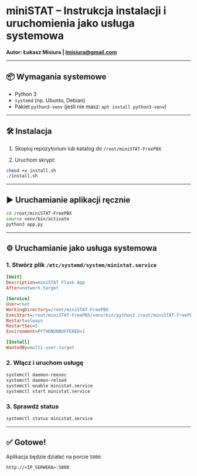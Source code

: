 # miniSTAT – Instrukcja instalacji i uruchomienia jako usługa systemowa  
**Autor: Łukasz Misiura | lmisiura@gmail.com**

---

## 📦 Wymagania systemowe
- Python 3
- `systemd` (np. Ubuntu, Debian)
- Pakiet `python3-venv` (jeśli nie masz: `apt install python3-venv`)

---

## 🛠️ Instalacja

1. Skopiuj repozytorium lub katalog do `/root/miniSTAT-FreePBX`

2. Uruchom skrypt:
```bash
chmod +x install.sh
./install.sh
```

---

## ▶️ Uruchamianie aplikacji ręcznie
```bash
cd /root/miniSTAT-FreePBX
source venv/bin/activate
python3 app.py
```

---

## ⚙️ Uruchamianie jako usługa systemowa

### 1. Stwórz plik `/etc/systemd/system/ministat.service`
```ini
[Unit]
Description=miniSTAT Flask App
After=network.target

[Service]
User=root
WorkingDirectory=/root/miniSTAT-FreePBX
ExecStart=/root/miniSTAT-FreePBX/venv/bin/python3 /root/miniSTAT-FreePBX/app.py
Restart=always
RestartSec=5
Environment=PYTHONUNBUFFERED=1

[Install]
WantedBy=multi-user.target
```

### 2. Włącz i uruchom usługę
```bash
systemctl daemon-reexec
systemctl daemon-reload
systemctl enable ministat.service
systemctl start ministat.service
```

### 3. Sprawdź status
```bash
systemctl status ministat.service
```

---

## ✅ Gotowe!
Aplikacja będzie działać na porcie `5000`:
```
http://<IP_SERWERA>:5000
```
